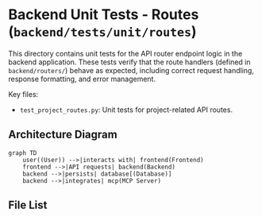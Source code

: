 # Backend Unit Tests - Routes (`backend/tests/unit/routes`)

This directory contains unit tests for the API router endpoint logic in the backend application. These tests verify that the route handlers (defined in `backend/routers/`) behave as expected, including correct request handling, response formatting, and error management.

Key files:

*   `test_project_routes.py`: Unit tests for project-related API routes.

## Architecture Diagram
```mermaid
graph TD
    user((User)) -->|interacts with| frontend(Frontend)
    frontend -->|API requests| backend(Backend)
    backend -->|persists| database[(Database)]
    backend -->|integrates| mcp(MCP Server)
```

<!-- File List Start -->
## File List


<!-- File List End -->




